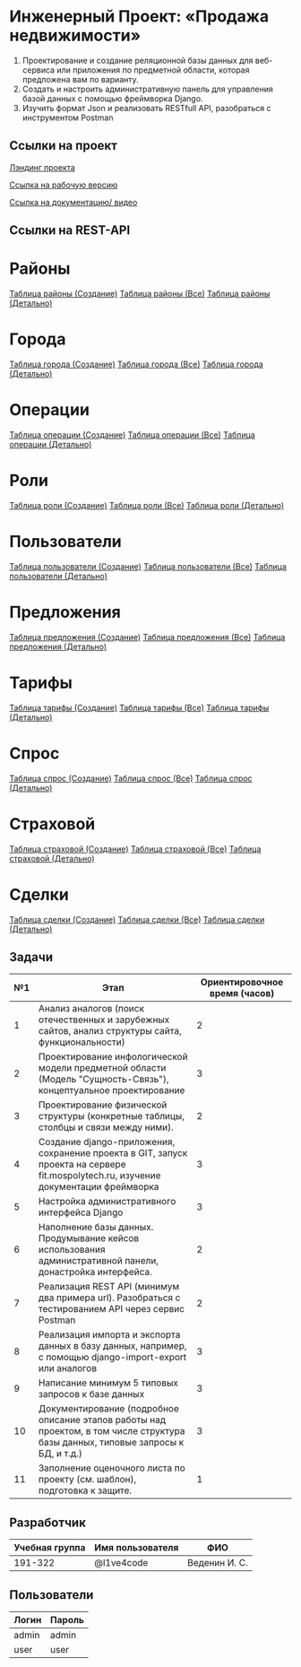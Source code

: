 # Инженерный Проект: «Продажа недвижимости»

1. Проектирование и создание реляционной базы данных для веб-сервиса или приложения по предметной области, которая предложена вам по варианту.
2. Создать и настроить административную панель для управления базой данных с помощью фреймворка Django.
3. Изучить формат Json и реализовать RESTfull API, разобраться с инструментом Postman

## Ссылки на проект

[Лэндинг проекта](http://landing.std-926.ist.mospolytech.ru)

[Ссылка на рабочую версию](ip-2021.std-926.ist.mospolytech.ru)

[Ссылка на документацию/ видео](https://drive.google.com/drive/folders/1BpbDnRJ9BwmLiVbUdePnTdIxlnX8WmKi?usp=sharing)

## Ссылки на REST-API

# Районы

[Таблица районы (Создание)](ip-2021.std-926.ist.mospolytech.ru/api/vl/data/rayoni/create/)
[Таблица районы (Все)](ip-2021.std-926.ist.mospolytech.ru/api/vl/data/rayoni/all/)
[Таблица районы (Детально)](ip-2021.std-926.ist.mospolytech.ru/api/vl/data/rayoni/detail/1/)

# Города

[Таблица города (Создание)](ip-2021.std-926.ist.mospolytech.ru/api/vl/data/gorod/create/)
[Таблица города (Все)](ip-2021.std-926.ist.mospolytech.ru/api/vl/data/gorod/all/)
[Таблица города (Детально)](ip-2021.std-926.ist.mospolytech.ru/api/vl/data/gorod/detail/1/)

# Операции

[Таблица операции (Создание)](ip-2021.std-926.ist.mospolytech.ru/api/vl/data/operahii/create/)
[Таблица операции (Все)](ip-2021.std-926.ist.mospolytech.ru/api/vl/data/operahii/all/)
[Таблица операции (Детально)](ip-2021.std-926.ist.mospolytech.ru/api/vl/data/operahii/detail/1/)

# Роли

[Таблица роли (Создание)](ip-2021.std-926.ist.mospolytech.ru/api/vl/data/role/create/)
[Таблица роли (Все)](ip-2021.std-926.ist.mospolytech.ru/api/vl/data/role/all/)
[Таблица роли (Детально)](ip-2021.std-926.ist.mospolytech.ru/api/vl/data/role/detail/1/)

# Пользователи

[Таблица пользователи (Создание)](ip-2021.std-926.ist.mospolytech.ru/api/vl/data/polzovateli/create/)
[Таблица пользователи (Все)](ip-2021.std-926.ist.mospolytech.ru/api/vl/data/polzovateli/all/)
[Таблица пользователи (Детально)](ip-2021.std-926.ist.mospolytech.ru/api/vl/data/polzovateli/detail/1/)

# Предложения

[Таблица предложения (Создание)](ip-2021.std-926.ist.mospolytech.ru/api/vl/data/predlozheniya/create/)
[Таблица предложения (Все)](ip-2021.std-926.ist.mospolytech.ru/api/vl/data/predlozheniya/all/)
[Таблица предложения (Детально)](ip-2021.std-926.ist.mospolytech.ru/api/vl/data/predlozheniya/detail/1/)

# Тарифы

[Таблица тарифы (Создание)](ip-2021.std-926.ist.mospolytech.ru/api/vl/data/tariphy/create/)
[Таблица тарифы (Все)](ip-2021.std-926.ist.mospolytech.ru/api/vl/data/tariphy/all/)
[Таблица тарифы (Детально)](ip-2021.std-926.ist.mospolytech.ru/api/vl/data/tariphy/detail/1/)

# Спрос

[Таблица спрос (Создание)](ip-2021.std-926.ist.mospolytech.ru/api/vl/data/spros/create/)
[Таблица спрос (Все)](ip-2021.std-926.ist.mospolytech.ru/api/vl/data/spros/all/)
[Таблица спрос (Детально)](ip-2021.std-926.ist.mospolytech.ru/api/vl/data/spros/detail/1/)

# Страховой

[Таблица страховой (Создание)](ip-2021.std-926.ist.mospolytech.ru/api/vl/data/straxovoi/create/)
[Таблица страховой (Все)](ip-2021.std-926.ist.mospolytech.ru/api/vl/data/straxovoi/all/)
[Таблица страховой (Детально)](ip-2021.std-926.ist.mospolytech.ru/api/vl/data/straxovoi/detail/1/)

# Сделки

[Таблица сделки (Создание)](ip-2021.std-926.ist.mospolytech.ru/api/vl/data/sdelki/create/)
[Таблица сделки (Все)](ip-2021.std-926.ist.mospolytech.ru/api/vl/data/sdelki/all/)
[Таблица сделки (Детально)](ip-2021.std-926.ist.mospolytech.ru/api/vl/data/sdelki/detail/1/)

## Задачи

| №1  | Этап                                                                                                                                 | Ориентировочное время (часов) |
| --- | ------------------------------------------------------------------------------------------------------------------------------------ | ----------------------------- |
| 1   | Анализ аналогов (поиск отечественных и зарубежных сайтов, анализ структуры сайта, функциональности)                                  | 2                             |
| 2   | Проектирование инфологической модели предметной области (Модель "Сущность-Связь"), концептуальное проектирование                     | 3                             |
| 3   | Проектирование физической структуры (конкретные таблицы, столбцы и связи между ними).                                                | 2                             |
| 4   | Создание django-приложения, сохранение проекта в GIT, запуск проекта на сервере fit.mospolytech.ru, изучение документации фреймворка | 3                             |
| 5   | Настройка административного интерфейса Django                                                                                        | 3                             |
| 6   | Наполнение базы данных. Продумывание кейсов использования административной панели, донастройка интерфейса.                           | 2                             |
| 7   | Реализация REST API (минимум два примера url). Разобраться с тестированием API через сервис Postman                                  | 2                             |
| 8   | Реализация импорта и экспорта данных в базу данных, например, с помощью django-import-export или аналогов                            | 3                             |
| 9   | Написание минимум 5 типовых запросов к базе данных                                                                                   | 3                             |
| 10  | Документирование (подробное описание этапов работы над проектом, в том числе структура базы данных, типовые запросы к БД, и т.д.)    | 3                             |
| 11  | Заполнение оценочного листа по проекту (см. шаблон), подготовка к защите.                                                            | 1                             |

## Разработчик

| Учебная группа | Имя пользователя | ФИО           |
| -------------- | ---------------- | ------------- |
| 191-322        | @l1ve4code       | Веденин И. С. |

## Пользователи

| Логин | Пароль |
| ----- | ------ |
| admin | admin  |
| user  | user   |
